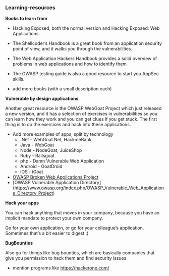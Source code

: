 ### Learning-resources


**Books to learn from**

 * Hacking Exposed, both the normal version and Hacking Exposed: Web Applications.

 * The Shellcoder’s Handbook is a great book from an application security point of view, and it walks you through the vulnerabilities.

 * The Web Application Hackers Handbook provides a solid overview of problems in web applications and how to identify them

 * The OWASP testing guide is also a good resource to start you AppSec skills.

* add more books (with a small description each)

**Vulnerable by design applications**

Another great resource is the OWASP WebGoat Project which just released a new version, and it has a selection of exercises in vulnerabilities so you can learn how they work and you can get clues if you get stuck. The first thing is to do the exercises and hack into these applications.

* Add more examples of apps, split by technology
  * .Net - WebGoat.Net, HackmeBank
  * Java - WebGoat
  * Node - NodeGoat, JuiceShop
  * Ruby - Railsgoat
  * php - Damn Vulnerable Web Application
  * Android - GoatDroid
  * iOS - iGoat
* [OWASP Broken Web Applications Project](https://www.owasp.org/index.php/OWASP_Broken_Web_Applications_Project)
* [OWASP Vulnerable Application Directory] (https://www.owasp.org/index.php/OWASP_Vulnerable_Web_Applications_Directory_Project)

**Hack your apps**

You can hack anything that moves in your company, because you have an implicit mandate to protect your own company.

Go for your own application, or go for your colleague’s application. Sometimes that’s a bit easier to digest :)

**BugBounties**

Also go for things like bug bounties, which are basically companies that give you permission to hack them and find security issues.

* mention programs like https://hackerone.com/

